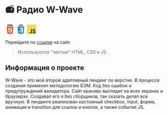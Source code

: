 # 📻 Радио W-Wave

<code><img height="30" src="https://raw.githubusercontent.com/github/explore/80688e429a7d4ef2fca1e82350fe8e3517d3494d/topics/html/html.png"></code>
<code><img height="30" src="https://raw.githubusercontent.com/github/explore/80688e429a7d4ef2fca1e82350fe8e3517d3494d/topics/css/css.png"></code>
<code><img height="30" src="https://raw.githubusercontent.com/github/explore/80688e429a7d4ef2fca1e82350fe8e3517d3494d/topics/javascript/javascript.png"></code>

Перейдите по  [ссылке](lourtne.github.io/W-Wawe/) на сайт.

> Используются "чистые" HTML, CSS и JS.

## Информация о проекте

W-Wave - это мой второй адаптивный лендинг по верстке. В процессе создания применял методологию БЭМ. Код без ошибок и предупруждений валидатора. Сайт красиво выглядит на всех экранах и браузерах. 
Создавал его я без сборщиков, так сказать делал все вручную. В лендинге реализован кастомный checkbox, input, форма, анимация и transition для ссылок и кнопок, а также события JS. 